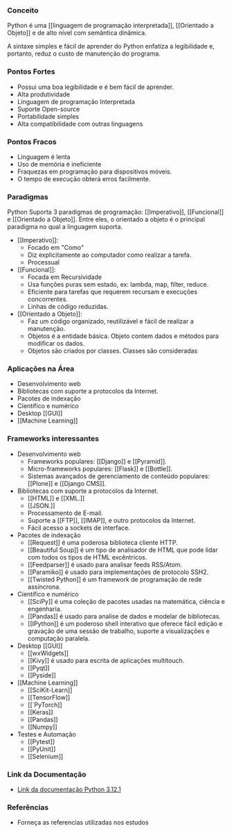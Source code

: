 
### Conceito

Python é uma [[linguagem de programação interpretada]], [[Orientado a Objeto]] e de alto nível com semântica dinâmica.

A sintaxe simples e fácil de aprender do Python enfatiza a legibilidade e, portanto, reduz o custo de manutenção do programa.

### Pontos Fortes

- Possui uma boa legibilidade e é bem fácil de aprender.
- Alta produtividade
- Linguagem de programação Interpretada
- Suporte Open-source
- Portabilidade simples
- Alta compatibilidade com outras linguagens

### Pontos Fracos

- Linguagem é lenta
- Uso de memória é ineficiente
- Fraquezas em programação para dispositivos móveis.
- O tempo de execução obterá erros facilmente.
### Paradigmas

Python Suporta 3 paradigmas de programação: [[Imperativo]], [[Funcional]] e [[Orientado a Objeto]]. Entre eles, o orientado a objeto é o principal paradigma no qual a linguagem suporta.

- [[Imperativo]]: 
	- Focado em "Como"
	- Diz explicitamente ao computador como realizar a tarefa.
	- Processual
- [[Funcional]]:
	- Focada em Recursividade
	- Usa funções puras sem estado, ex: lambda, map, filter, reduce.
	- Eficiente para tarefas que requerem recursam e execuções concorrentes.
	- Linhas de código reduzidas.
- [[Orientado a Objeto]]:
	- Faz um código organizado, reutilizável e fácil de realizar a manutenção.
	- Objetos é a entidade básica. Objeto contem dados e métodos para modificar os dados.
	- Objetos são criados por classes. Classes são consideradas 

### Aplicações na Área

- Desenvolvimento web
- Bibliotecas com suporte a protocolos da Internet.
- Pacotes de indexação
- Científico e numérico
- Desktop [[GUI]]
- [[Machine Learning]]

### Frameworks interessantes

- Desenvolvimento web
	- Frameworks populares: [[Django]] e [[Pyramid]].
	- Micro-frameworks populares: [[Flask]] e [[Bottle]].
	- Sistemas avançados de gerenciamento de conteúdo populares: [[Plone]] e [[Django CMS]].
- Bibliotecas com suporte a protocolos da Internet.
	- [[HTML]] e [[XML.]]
	- [[JSON.]]
	- Processamento de E-mail.
	- Suporte a [[FTP]], [[IMAP]], e outro protocolos da Internet.
	- Fácil acesso a sockets de interface.
- Pacotes de indexação
	- [[Request]] é uma poderosa biblioteca cliente HTTP.
	- [[Beautiful Soup]] é um tipo de analisador de HTML que pode lidar com todos os tipos de HTML excêntricos.
	- [[Feedparser]] é usado para analisar feeds RSS/Atom.
	- [[Paramiko]] é usado para implementações de protocolo SSH2.
	- [[Twisted Python]] é um framework de programação de rede assíncrona.
- Científico e numérico
	- [[SciPy]] é uma coleção de pacotes usadas na matemática, ciência e engenharia.
	- [[Pandas]] é usado para analise de dados e modelar de bibliotecas.
	- [[IPython]] é um poderoso shell interativo que oferece fácil edição e gravação de uma sessão de trabalho, suporte a visualizações e computação paralela.
- Desktop [[GUI]]
	- [[wxWidgets]]
	- [[Kivy]] é usado para escrita de aplicações multitouch.
	- [[Pyqt]]
	- [[Pyside]]
- [[Machine Learning]]
	- [[SciKit-Learn]]
	- [[TensorFlow]]
	- [[`PyTorch]]
	- [[Keras]]
	- [[Pandas]]
	- [[Numpy]]
- Testes e Automação
	- [[Pytest]]
	- [[PyUnit]]
	- [[Selenium]]

### Link da Documentação

- [Link da documentação Python 3.12.1](https://docs.python.org/3/)

### Referências

- Forneça as referencias utilizadas nos estudos


